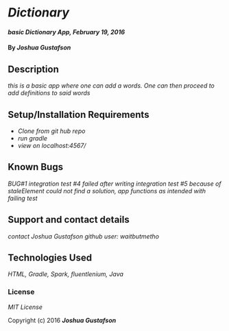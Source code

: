 # _Dictionary_

#### _basic Dictionary App, February 19, 2016_

#### By _**Joshua Gustafson**_

## Description

_this is a basic app where one can add a words. One can then proceed to add definitions to said words_

## Setup/Installation Requirements

* _Clone from git hub repo_
* _run gradle_
* _view on localhost:4567/_

## Known Bugs

_BUG#1 integration test #4 failed after writing integration test #5 because of staleElement could not find a solution, app functions as intended with failing test_

## Support and contact details

_contact Joshua Gustafson github user: waitbutmetho_

## Technologies Used

_HTML, Gradle, Spark, fluentlenium, Java_

### License

*MIT License*

Copyright (c) 2016 **_Joshua Gustafson_**
